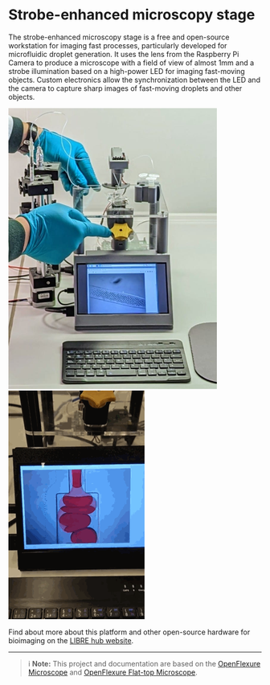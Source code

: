 # Strobe-enhanced microscopy stage

The strobe-enhanced microscopy stage is a free and open-source workstation for imaging fast processes, particularly developed for microfluidic droplet generation. It uses the lens from the Raspberry Pi Camera to produce a microscope with a field of view of almost 1mm and a strobe illumination based on a high-power LED for imaging fast-moving objects. Custom electronics allow the synchronization between the LED and the camera to capture sharp images of fast-moving droplets and other objects.


![](images/stage.png)
![](images/stage_droplets.gif)

Find about more about this platform and other open-source hardware for bioimaging on the [LIBRE hub website](https://librehub.github.io/).


---

 
>i  **Note:** This project and documentation are based on the [OpenFlexure Microscope](https://build.openflexure.org/openflexure-microscope/v7.0.0-beta1/low_cost_microscope) and [OpenFlexure Flat-top Microscope](https://rwb27.gitlab.io/openflexure-flat-top-microscope/1_preparing_laser_cut_parts).
